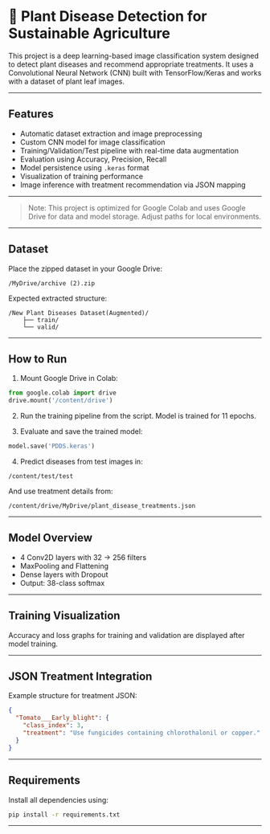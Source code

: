 # 🌿 Plant Disease Detection for Sustainable Agriculture

This project is a deep learning-based image classification system designed to detect plant diseases and recommend appropriate treatments. It uses a Convolutional Neural Network (CNN) built with TensorFlow/Keras and works with a dataset of plant leaf images.

---

##  Features

-  Automatic dataset extraction and image preprocessing
-  Custom CNN model for image classification
-  Training/Validation/Test pipeline with real-time data augmentation
-  Evaluation using Accuracy, Precision, Recall
-  Model persistence using `.keras` format
-  Visualization of training performance
-  Image inference with treatment recommendation via JSON mapping

---

> Note: This project is optimized for Google Colab and uses Google Drive for data and model storage. Adjust paths for local environments.

---

##  Dataset

Place the zipped dataset in your Google Drive:
```
/MyDrive/archive (2).zip
```

Expected extracted structure:
```
/New Plant Diseases Dataset(Augmented)/
    ├── train/
    └── valid/
```

---

##  How to Run

1. Mount Google Drive in Colab:
```python
from google.colab import drive
drive.mount('/content/drive')
```

2. Run the training pipeline from the script. Model is trained for 11 epochs.

3. Evaluate and save the trained model:
```python
model.save('PDDS.keras')
```

4. Predict diseases from test images in:
```
/content/test/test
```

And use treatment details from:
```
/content/drive/MyDrive/plant_disease_treatments.json
```

---

##  Model Overview

- 4 Conv2D layers with 32 → 256 filters
- MaxPooling and Flattening
- Dense layers with Dropout
- Output: 38-class softmax

---

##  Training Visualization

Accuracy and loss graphs for training and validation are displayed after model training.

---

##  JSON Treatment Integration

Example structure for treatment JSON:
```json
{
  "Tomato___Early_blight": {
    "class_index": 3,
    "treatment": "Use fungicides containing chlorothalonil or copper."
  }
}
```

---

##  Requirements

Install all dependencies using:

```bash
pip install -r requirements.txt
```

---











